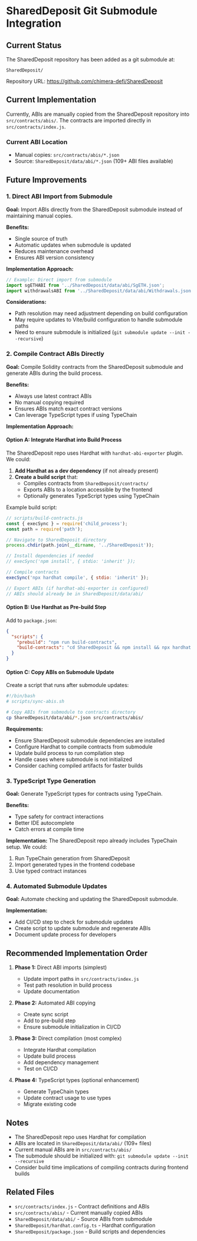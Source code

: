 # SharedDeposit Git Submodule Integration

## Current Status

The SharedDeposit repository has been added as a git submodule at:
```
SharedDeposit/
```

Repository URL: https://github.com/chimera-defi/SharedDeposit

## Current Implementation

Currently, ABIs are manually copied from the SharedDeposit repository into `src/contracts/abis/`. The contracts are imported directly in `src/contracts/index.js`.

### Current ABI Location
- Manual copies: `src/contracts/abis/*.json`
- Source: `SharedDeposit/data/abi/*.json` (109+ ABI files available)

## Future Improvements

### 1. Direct ABI Import from Submodule

**Goal:** Import ABIs directly from the SharedDeposit submodule instead of maintaining manual copies.

**Benefits:**
- Single source of truth
- Automatic updates when submodule is updated
- Reduces maintenance overhead
- Ensures ABI version consistency

**Implementation Approach:**
```javascript
// Example: Direct import from submodule
import sgETHABI from '../SharedDeposit/data/abi/SgETH.json';
import withdrawalsABI from '../SharedDeposit/data/abi/Withdrawals.json';
```

**Considerations:**
- Path resolution may need adjustment depending on build configuration
- May require updates to Vite/build configuration to handle submodule paths
- Need to ensure submodule is initialized (`git submodule update --init --recursive`)

### 2. Compile Contract ABIs Directly

**Goal:** Compile Solidity contracts from the SharedDeposit submodule and generate ABIs during the build process.

**Benefits:**
- Always use latest contract ABIs
- No manual copying required
- Ensures ABIs match exact contract versions
- Can leverage TypeScript types if using TypeChain

**Implementation Approach:**

#### Option A: Integrate Hardhat into Build Process
The SharedDeposit repo uses Hardhat with `hardhat-abi-exporter` plugin. We could:

1. **Add Hardhat as a dev dependency** (if not already present)
2. **Create a build script** that:
   - Compiles contracts from `SharedDeposit/contracts/`
   - Exports ABIs to a location accessible by the frontend
   - Optionally generates TypeScript types using TypeChain

Example build script:
```javascript
// scripts/build-contracts.js
const { execSync } = require('child_process');
const path = require('path');

// Navigate to SharedDeposit directory
process.chdir(path.join(__dirname, '../SharedDeposit'));

// Install dependencies if needed
// execSync('npm install', { stdio: 'inherit' });

// Compile contracts
execSync('npx hardhat compile', { stdio: 'inherit' });

// Export ABIs (if hardhat-abi-exporter is configured)
// ABIs should already be in SharedDeposit/data/abi/
```

#### Option B: Use Hardhat as Pre-build Step
Add to `package.json`:
```json
{
  "scripts": {
    "prebuild": "npm run build-contracts",
    "build-contracts": "cd SharedDeposit && npm install && npx hardhat compile"
  }
}
```

#### Option C: Copy ABIs on Submodule Update
Create a script that runs after submodule updates:
```bash
#!/bin/bash
# scripts/sync-abis.sh

# Copy ABIs from submodule to contracts directory
cp SharedDeposit/data/abi/*.json src/contracts/abis/
```

**Requirements:**
- Ensure SharedDeposit submodule dependencies are installed
- Configure Hardhat to compile contracts from submodule
- Update build process to run compilation step
- Handle cases where submodule is not initialized
- Consider caching compiled artifacts for faster builds

### 3. TypeScript Type Generation

**Goal:** Generate TypeScript types for contracts using TypeChain.

**Benefits:**
- Type safety for contract interactions
- Better IDE autocomplete
- Catch errors at compile time

**Implementation:**
The SharedDeposit repo already includes TypeChain setup. We could:
1. Run TypeChain generation from SharedDeposit
2. Import generated types in the frontend codebase
3. Use typed contract instances

### 4. Automated Submodule Updates

**Goal:** Automate checking and updating the SharedDeposit submodule.

**Implementation:**
- Add CI/CD step to check for submodule updates
- Create script to update submodule and regenerate ABIs
- Document update process for developers

## Recommended Implementation Order

1. **Phase 1:** Direct ABI imports (simplest)
   - Update import paths in `src/contracts/index.js`
   - Test path resolution in build process
   - Update documentation

2. **Phase 2:** Automated ABI copying
   - Create sync script
   - Add to pre-build step
   - Ensure submodule initialization in CI/CD

3. **Phase 3:** Direct compilation (most complex)
   - Integrate Hardhat compilation
   - Update build process
   - Add dependency management
   - Test on CI/CD

4. **Phase 4:** TypeScript types (optional enhancement)
   - Generate TypeChain types
   - Update contract usage to use types
   - Migrate existing code

## Notes

- The SharedDeposit repo uses Hardhat for compilation
- ABIs are located in `SharedDeposit/data/abi/` (109+ files)
- Current manual ABIs are in `src/contracts/abis/`
- The submodule should be initialized with: `git submodule update --init --recursive`
- Consider build time implications of compiling contracts during frontend builds

## Related Files

- `src/contracts/index.js` - Contract definitions and ABIs
- `src/contracts/abis/` - Current manually copied ABIs
- `SharedDeposit/data/abi/` - Source ABIs from submodule
- `SharedDeposit/hardhat.config.ts` - Hardhat configuration
- `SharedDeposit/package.json` - Build scripts and dependencies
